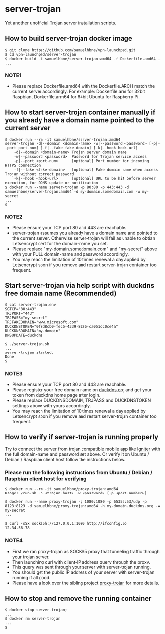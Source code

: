 # server-trojan

Yet another unofficial [Trojan](https://github.com/trojan-gfw/trojan) server installation scripts.

## How to build server-trojan docker image

```shell
$ git clone https://github.com/samuelhbne/vpn-launchpad.git
$ cd vpn-launchpad/server-trojan
$ docker build -t samuelhbne/server-trojan:amd64 -f Dockerfile.amd64 .
...
```

### NOTE1

- Please replace Dockerfile.amd64 with the Dockerfile.ARCH match the current server accordingly. For example: Dockerfile.arm for 32bit Raspbian, Dockerfile.arm64 for 64bit Ubuntu for Raspberry Pi.

## How to start server-trojan container manually if you already have a domain name pointed to the current server

```shell
$ docker run --rm -it samuelhbne/server-trojan:amd64
server-trojan -d|--domain <domain-name> -w|--password <password> [-p|--port port-num] [-f|--fake fake-domain] [-k|--hook hook-url]
    -d|--domain <domain-name> Trojan server domain name
    -w|--password <password>  Password for Trojan service access
    -p|--port <port-num>      [optional] Port number for incoming HTTPS connection
    -f|--fake <fake-domain>   [optional] Fake domain name when access Trojan without correct password
    -k|--hook <hook-url>      [optional] URL to be hit before server execution, for DDNS update or notification
$ docker run --name server-trojan -p 80:80 -p 443:443 -d samuelhbne/server-trojan:amd64 -d my-domain.somedomain.com -w my-secret
...
$
```

### NOTE2

- Please ensure your TCP port 80 and 443 are reachable.
- server-trojan assumes you already have a domain name and pointed to the current server. Otherwise server-trojan will fail as unable to obtian Letsencrypt cert for the domain-name you set.
- Please replace "my-domain.somedomain.com" and "my-secret" above with your FULL domain-name and password accordingly.
- You may reach the limitation of 10 times renewal a day applied by Letsencrypt soon if you remove and restart server-trojan container too frequent.

## Start server-trojan via help script with duckdns free domain name (Recommended)

```shell
$ cat server-trojan.env
SGTCP="80:443"
TRJPORT="443"
TRJPASS="my-secret"
TRJFAKEDOMAIN="www.microsoft.com"
DUCKDNSTOKEN="0f8d8cb0-fec5-4339-8026-ca051cc0ce4a"
DUCKDNSDOMAIN="my-domain"
DNSUPDATE=duckdns

$ ./server-trojan.sh
...
server-trojan started.
Done
$
```

### NOTE3

- Please ensure your TCP port 80 and 443 are reachable.
- Please register your free domain name on [duckdns.org](https://duckdns.org) and get your token from duckdns home page after login.
- Please replace DUCKDNSDOMAIN, TRJPASS and DUCKDNSTOKEN settings above with yours accordingly.
- You may reach the limitation of 10 times renewal a day applied by Letsencrypt soon if you remove and restart server-trojan container too frequent.

## How to verify if server-trojan is running properly

Try to connect the server from trojan compatible mobile app like [Igniter](https://github.com/trojan-gfw/igniter) with the full domain-name and password set above. Or verify it on Ubuntu / Debian / Raspbian client host follow the instructions below.

### Please run the following instructions from Ubuntu / Debian / Raspbian client host for verifying

```shell
$ docker run --rm -it samuelhbne/proxy-trojan:amd64
Usage: /run.sh -h <trojan-host> -w <password> [-p <port-number>]

$ docker run --name proxy-trojan -p 1080:1080 -p 65353:53/udp -p 8123:8123 -d samuelhbne/proxy-trojan:amd64 -h my-domain.duckdns.org -w my-secret
...

$ curl -sSx socks5h://127.0.0.1:1080 http://ifconfig.co
12.34.56.78
```

### NOTE4

- First we ran proxy-trojan as SOCKS5 proxy that tunneling traffic through your trojan server.
- Then launching curl with client-IP address query through the proxy.
- This query was sent through your server with server-trojan running.
- You should get the public IP address of your server with server-trojan running if all good.
- Please have a look over the sibling project [proxy-trojan](https://github.com/samuelhbne/vpn-launchpad/tree/master/proxy-trojan) for more details.

## How to stop and remove the running container

```shell
$ docker stop server-trojan;
...
$ docker rm server-trojan
...
$
```
